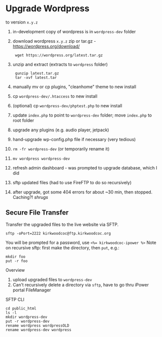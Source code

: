 Upgrade Wordpress
=================

to version `x.y.z`

1. in-development copy of wordpress is in `wordpress-dev` folder
1. download wordpress `x.y.z` zip or tar.gz - https://wordpress.org/download/

        wget https://wordpress.org/latest.tar.gz
        
1. unzip and extract (extracts to `wordpress` folder)

        gunzip latest.tar.gz
        tar -xvf latest.tar
        
1. manually mv or cp plugins, "cleanhome" theme to new install
1. cp `wordpress-dev/.htaccess` to new install
1. (optional) cp `wordpress-dev/phptest.php` to new install
1. update `index.php` to point to `wordpress-dev` folder; move `index.php` to root folder
1. upgrade any plugins (e.g. audio player, jetpack)
1. hand-upgrade wp-config.php file if necessary (very tedious)
1. `rm -fr wordpress-dev` (or temporarily rename it)
1. `mv wordpress wordpress-dev`
1. refresh admin dashboard - was prompted to upgrade database, which I did

1. sftp updated files (had to use FireFTP to do so recursively)
1. after upgrade, got some 404 errors for about ~30 min, then stopped. Caching?! *shrugs*

Secure File Transfer
--------------------

Transfer the upgraded files to the live website via SFTP.

    sftp -oPort=2222 kirkwoodcoc@ftp.kirkwoodcoc.org

You will be prompted for a password, use `<%= kirkwoodcoc-ipower %>`
Note on recursive sftp: first make the directory, then `put`, e.g.:

    mkdir foo
    put -r foo

Overview
1. upload upgraded files to `wordpress-dev` 
1. Can't recursively delete a directory via `sftp`, have to go thru iPower portal FileManager

SFTP CLI

    cd public_html
    ls -l 
    mkdir wordpress-dev
    put -r wordpress-dev
    rename wordpress wordpressOLD
    rename wordpress-dev wordpress

